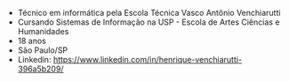 <!--
**henriquevenchiarutti/henriquevenchiarutti** is a ✨ _special_ ✨ repository because its `README.md` (this file) appears on your GitHub profile.

Here are some ideas to get you started:

- 🔭 I’m currently working on ...
- 🌱 I’m currently learning ...
- 👯 I’m looking to collaborate on ...
- 🤔 I’m looking for help with ...
- 💬 Ask me about ...
- 📫 How to reach me: ...
- 😄 Pronouns: ...
- ⚡ Fun fact: ...
-->

- Técnico em informática pela Escola Técnica Vasco Antônio Venchiarutti
- Cursando Sistemas de Informação na USP - Escola de Artes Ciências e Humanidades
- 18 anos
- São Paulo/SP
- Linkedin: https://www.linkedin.com/in/henrique-venchiarutti-396a5b209/
